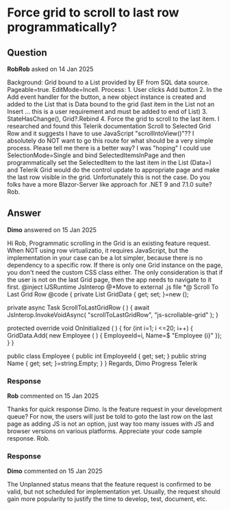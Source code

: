 # Force grid to scroll to last row programmatically?

## Question

**RobRob** asked on 14 Jan 2025

Background: Grid bound to a List provided by EF from SQL data source. Pageable=true. EditMode=Incell. Process: 1. User clicks Add button 2. In the Add event handler for the button, a new object instance is created and added to the List that is Data bound to the grid (last item in the List not an Insert ... this is a user requirement and must be added to end of List) 3. StateHasChange(), Grid?.Rebind 4. Force the grid to scroll to the last item. I researched and found this Telerik documentation Scroll to Selected Grid Row and it suggests I have to use JavaScript "scrollIntoView()"?? I absolutely do NOT want to go this route for what should be a very simple process. Please tell me there is a better way? I was "hoping" I could use SelectionMode=Single and bind SelectedItemsInPage and then programmatically set the SelectedItem to the last item in the List (Data=) and Telerik Grid would do the control update to appropriate page and make the last row visible in the grid. Unfortunately this is not the case. Do you folks have a more Blazor-Server like approach for .NET 9 and 7.1.0 suite? Rob.

## Answer

**Dimo** answered on 15 Jan 2025

Hi Rob, Programmatic scrolling in the Grid is an existing feature request. When NOT using row virtualizatio, it requires JavaScript, but the implementation in your case can be a lot simpler, because there is no dependency to a specific row. If there is only one Grid instance on the page, you don't need the custom CSS class either. The only consideration is that if the user is not on the last Grid page, then the app needs to navigate to it first. @inject IJSRuntime JsInterop @*Move to external .js file *@<script suppress-error="BL9992"> function scrollToLastGridRow ( gridClass ) { var lastRow=document.querySelector( `. ${gridClass}.k-grid-content tr:last-child` ); if (lastRow) {
lastRow.scrollIntoView({ behavior: "smooth" });
}
} </script> <TelerikButton OnClick="@ScrollToLastGridRow">Scroll To Last Grid Row</TelerikButton> <TelerikGrid Data="@GridData" Height="300px" Class="js-scrollable-grid"> <GridColumns> <GridColumn Field="@nameof(Employee.Name)" /> </GridColumns> </TelerikGrid> @code {
private List<Employee> GridData { get; set; }=new ();

private async Task ScrollToLastGridRow ( ) { await JsInterop.InvokeVoidAsync( "scrollToLastGridRow", "js-scrollable-grid" );
}

protected override void OnInitialized ( ) { for (int i=1; i <=20; i++)
{
GridData.Add( new Employee ( ) {
EmployeeId=i,
Name=$ "Employee {i}" });
}
}

public class Employee {
public int EmployeeId { get; set; }
public string Name { get; set; }=string.Empty;
}
} Regards, Dimo Progress Telerik

### Response

**Rob** commented on 15 Jan 2025

Thanks for quick response Dimo. Is the feature request in your development queue? For now, the users will just be told to goto the last row on the last page as adding JS is not an option, just way too many issues with JS and browser versions on various platforms. Appreciate your code sample response. Rob.

### Response

**Dimo** commented on 15 Jan 2025

The Unplanned status means that the feature request is confirmed to be valid, but not scheduled for implementation yet. Usually, the request should gain more popularity to justify the time to develop, test, document, etc.
